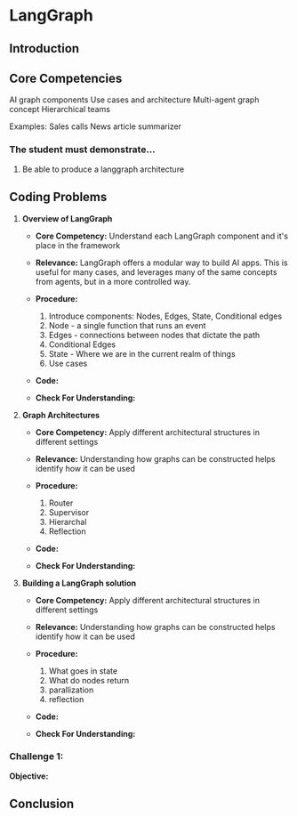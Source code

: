 # LangGraph

## Introduction


## Core Competencies
AI graph components
Use cases and architecture
Multi-agent graph concept
Hierarchical teams

Examples:
Sales calls
News article summarizer

### The student must demonstrate...

1. Be able to produce a langgraph architecture

## Coding Problems

1. **Overview of LangGraph**
   
   - **Core Competency:** Understand each LangGraph component and it's place in the framework
   
   - **Relevance:** LangGraph offers a modular way to build AI apps. This is useful for many cases, and leverages many of the same concepts from agents, but in a more controlled way.
   
   - **Procedure:**
      1. Introduce components: Nodes, Edges, State, Conditional edges
      2. Node - a single function that runs an event
      3. Edges - connections between nodes that dictate the path
      4. Conditional Edges
      5. State - Where we are in the current realm of things
      6. Use cases
      
   - **Code:**
    
    - **Check For Understanding:** 

1. **Graph Architectures**
   
   - **Core Competency:** Apply different architectural structures in different settings
   
   - **Relevance:** Understanding how graphs can be constructed helps identify how it can be used
   
   - **Procedure:**
      1. Router
      2. Supervisor
      3. Hierarchal
      4. Reflection
      
   - **Code:**
    
    - **Check For Understanding:** 

1. **Building a LangGraph solution**
   
   - **Core Competency:** Apply different architectural structures in different settings
   
   - **Relevance:** Understanding how graphs can be constructed helps identify how it can be used
   
   - **Procedure:**
      1. What goes in state
      2. What do nodes return
      3. parallization
      4. reflection
      
   - **Code:**
    
    - **Check For Understanding:** 


### Challenge 1: 

**Objective:** 

## Conclusion

